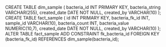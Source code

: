 CREATE TABLE dim_sample (
bacteria_id INT PRIMARY KEY,
bacteria_string VARCHAR(255),
created_date DATE NOT NULL,
created_by VARCHAR(10)
);
CREATE TABLE fact_sample (
id INT PRIMARY KEY,
bacteria_fk_id INT,
sample_id VARCHAR(10),
bacteria_count INT,
bacteria_value  NUMERIC(10,7),
created_date DATE NOT NULL,
created_by VARCHAR(10)
);
ALTER TABLE fact_sample
ADD CONSTRAINT fk_bacteria_id
FOREIGN KEY (bacteria_fk_id)
REFERENCES dim_sample(bacteria_id);

